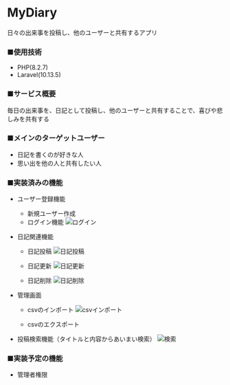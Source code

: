 # MyDiary
日々の出来事を投稿し、他のユーザーと共有するアプリ

### ■使用技術
- PHP(8.2.7)
- Laravel(10.13.5)

### ■サービス概要
毎日の出来事を、日記として投稿し、他のユーザーと共有することで、喜びや悲しみを共有する

### ■メインのターゲットユーザー
- 日記を書くのが好きな人
- 思い出を他の人と共有したい人

### ■実装済みの機能
- ユーザー登録機能
	- 新規ユーザー作成
	- ログイン機能
    ![ログイン](https://github.com/marjunstudio/laravel_exam/assets/92660730/dd6bdc38-8177-4605-a69f-3ccc4d385e1f)

- 日記関連機能
    - 日記投稿
    ![日記投稿](https://github.com/marjunstudio/laravel_exam/assets/92660730/8a00e780-245e-4f70-b55c-8f7288bc7a45)

    - 日記更新
    ![日記更新](https://github.com/marjunstudio/laravel_exam/assets/92660730/83c784bb-8d27-4209-834c-def58a0db609)

    - 日記削除
    ![日記削除](https://github.com/marjunstudio/laravel_exam/assets/92660730/e3db4c9c-a4be-4dd3-b134-bd418858ec7d)

- 管理画面
    - csvのインポート
  ![csvインポート](https://github.com/marjunstudio/laravel_exam/assets/92660730/9b276f50-c889-4f25-8b30-458691b69a27)

    - csvのエクスポート
- 投稿検索機能（タイトルと内容からあいまい検索）
![検索](https://github.com/marjunstudio/laravel_exam/assets/92660730/615898c8-5f17-44be-a451-8e64018a1bc5)

### ■実装予定の機能
- 管理者権限
